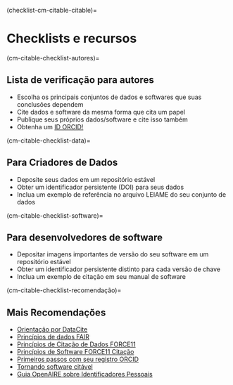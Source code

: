 (checklist-cm-citable-citable)=
# Checklists e recursos

(cm-citable-checklist-autores)=
## Lista de verificação para autores

- Escolha os principais conjuntos de dados e softwares que suas conclusões dependem
- Cite dados e software da mesma forma que cita um papel
- Publique seus próprios dados/software e cite isso também
- Obtenha um [ID ORCID!](https://orcid.org/)

(cm-citable-checklist-data)=
## Para Criadores de Dados

- Deposite seus dados em um repositório estável
- Obter um identificador persistente (DOI) para seus dados
- Inclua um exemplo de referência no arquivo LEIAME do seu conjunto de dados

(cm-citable-checklist-software)=
## Para desenvolvedores de software

- Depositar imagens importantes de versão do seu software em um repositório estável
- Obter um identificador persistente distinto para cada versão de chave
- Inclua um exemplo de citação em seu manual de software

(cm-citable-checklist-recomendação)=
## Mais Recomendações

- [Orientação por DataCite](https://datacite.org/cite-your-data.html)
- [Princípios de dados FAIR](https://www.force11.org/group/fairgroup/fairprinciples)
- [Princípios de Citação de Dados FORCE11](https://www.force11.org/datacitationprinciples)
- [Princípios de Software FORCE11 Citação](https://www.force11.org/software-citation-principles)
- [Primeiros passos com seu registro ORCID](https://support.orcid.org/hc/en-us/articles/360006896894-Getting-started-with-your-ORCID-record)
- [Tornando software citável](https://guide.esciencecenter.nl/citable_software/making_software_citable.html)
- [Guia OpenAIRE sobre Identificadores Pessoais](https://www.openaire.eu/how-can-identifiers-improve-the-dissemination-of-your-research-outputs)
